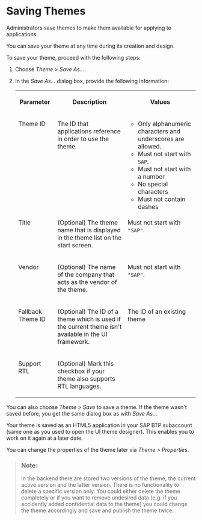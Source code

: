 <!-- loioc99d9df29d3c4a45a883e15ce2753178 -->

# Saving Themes

Administrators save themes to make them available for applying to applications.

You can save your theme at any time during its creation and design.

To save your theme, proceed with the following steps:

1.  Choose *Theme* \> *Save As...*.

2.  In the *Save As...* dialog box, provide the following information:


    <table>
    <tr>
    <th valign="top">

    Parameter
    
    </th>
    <th valign="top">

    Description
    
    </th>
    <th valign="top">

    Values
    
    </th>
    </tr>
    <tr>
    <td valign="top">
    
    Theme ID
    
    </td>
    <td valign="top">
    
    The ID that applications reference in order to use the theme.
    
    </td>
    <td valign="top">
    
    -   Only alphanumeric characters and underscores are allowed.
    -   Must not start with `SAP`.
    -   Must not start with a number
    -   No special characters
    -   Must not contain dashes


    
    </td>
    </tr>
    <tr>
    <td valign="top">
    
    Title
    
    </td>
    <td valign="top">
    
    \(Optional\) The theme name that is displayed in the theme list on the start screen.
    
    </td>
    <td valign="top">
    
    Must not start with `"SAP"`.
    
    </td>
    </tr>
    <tr>
    <td valign="top">
    
    Vendor
    
    </td>
    <td valign="top">
    
    \(Optional\) The name of the company that acts as the vendor of the theme.
    
    </td>
    <td valign="top">
    
    Must not start with `"SAP"`.
    
    </td>
    </tr>
    <tr>
    <td valign="top">
    
    Fallback Theme ID
    
    </td>
    <td valign="top">
    
    \(Optional\) The ID of a theme which is used if the current theme isn't available in the UI framework.
    
    </td>
    <td valign="top">
    
    The ID of an existing theme
    
    </td>
    </tr>
    <tr>
    <td valign="top">
    
    Support RTL
    
    </td>
    <td valign="top">
    
    \(Optional\) Mark this checkbox if your theme also supports RTL languages.
    
    </td>
    <td valign="top">
    
     
    
    </td>
    </tr>
    </table>
    

You can also choose *Theme* \> *Save* to save a theme. If the theme wasn't saved before, you get the same dialog box as with *Save As...*

Your theme is saved as an HTML5 application in your SAP BTP subaccount \(same one as you used to open the UI theme designer\). This enables you to work on it again at a later date.

You can change the properties of the theme later via *Theme* \> *Properties*.

> ### Note:  
> In the backend there are stored two versions of the theme, the current active version and the latter version. There is no functionality to delete a specific version only. You could either delete the theme completely or if you want to remove undesired data \(e.g. if you accidently added confidential data to the theme\) you could change the theme accordingly and save and publish the theme twice.

